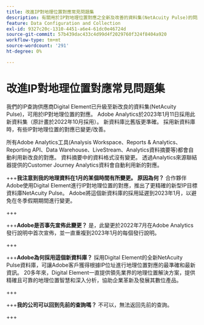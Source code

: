 ```yaml
---
title: 改進IP對地理位置對應常見問題集
description: 有關用於IP對地理位置對應之全新及改善的資料集(NetAcuity Pulse)的問題解答。
feature: Data Configuration and Collection
exl-id: 9327c20c-1310-4451-a6e4-61dc0e46724d
source-git-commit: 57b439dac433c4d99d4f2029760f324f8404a920
workflow-type: tm+mt
source-wordcount: '291'
ht-degree: 0%

---
```


# 改進IP對地理位置對應常見問題集

我們的IP查詢供應商Digital Element已升級至新改良的資料集(NetAcuity Pulse)，可用於IP對地理位置的對應。 Adobe Analytics於2023年1月11日採用此新資料集（原計畫於2022年10月採用）。 新資料庫比舊版更準確。 採用新資料庫時，有些IP對地理位置的對應已變更/改善。

所有Adobe Analytics工具(Analysis Workspace、Reports &amp; Analytics、Reporting API、Data Warehouse、LiveStream、Analytics資料摘要等)都會自動利用新改良的對應。 資料摘要中的資料格式沒有變更。 透過Analytics來源聯結器提供的Customer Journey Analytics資料會自動利用新的對應。

+++**我注意到我的地理資料在1月的某個時間有所變更。  原因為何？**
合作夥伴Adobe使用Digital Element進行IP對地理位置的對應，推出了更精確的新型IP目標資料庫NetAcuity Pulse。 Adobe將這個新資料庫的採用延遲到2023年1月，以避免在冬季假期期間進行變更。

+++

+++**Adobe是否事先宣佈此變更？**
是，此變更於2022年7月在Adobe Analytics發行說明中首次宣佈，並一直重複到2023年1月的每個發行說明。

+++

+++**Adobe為何採用這個新資料庫？**
採用Digital Element的全新NetAcuity Pulse資料庫，可讓Adobe客戶獲得根據IP位址進行地理位置對應的最準確和最新資訊。 20多年來，Digital Element一直提供領先業界的地理位置解決方案，提供精確且可靠的地理位置智慧和深入分析，協助企業革新及發展其數位產品。

+++

+++**我的公司可以回到先前的查詢嗎？**
不可以，無法返回先前的查詢。

+++
